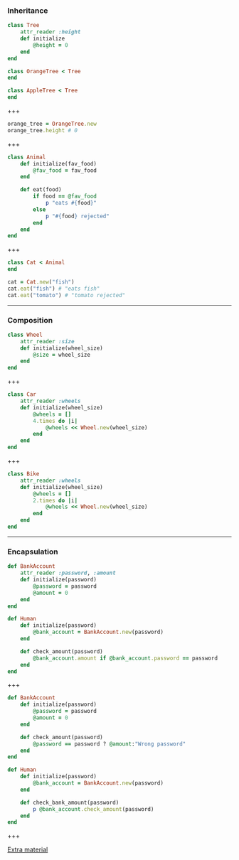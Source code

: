 ### Inheritance

```ruby
class Tree
	attr_reader :height
	def initialize
		@height = 0
	end
end

class OrangeTree < Tree
end

class AppleTree < Tree
end
```

+++

```ruby
orange_tree = OrangeTree.new
orange_tree.height # 0
```

+++

```ruby
class Animal
	def initialize(fav_food)
		@fav_food = fav_food
	end

	def eat(food)
		if food == @fav_food
			p "eats #{food}"
		else
			p "#{food} rejected"
		end
	end
end
```

+++

```ruby
class Cat < Animal
end

cat = Cat.new("fish")
cat.eat("fish") # "eats fish"
cat.eat("tomato") # "tomato rejected"
```

---

### Composition

```ruby
class Wheel
	attr_reader :size
	def initialize(wheel_size)
		@size = wheel_size
	end
end
```

+++

```ruby
class Car
	attr_reader :wheels
	def initialize(wheel_size)
		@wheels = []
		4.times do |i|
			@wheels << Wheel.new(wheel_size)
		end
	end
end
```

+++

```ruby
class Bike
	attr_reader :wheels
	def initialize(wheel_size)
		@wheels = []
		2.times do |i|
			@wheels << Wheel.new(wheel_size)
		end
	end
end
```

---

### Encapsulation

```ruby
def BankAccount
	attr_reader :password, :amount
	def initialize(password)
		@password = password
		@amount = 0
	end
end

def Human
	def initialize(password)
		@bank_account = BankAccount.new(password)
	end

	def check_amount(password)
		@bank_account.amount if @bank_account.password == password
	end
end
```

+++

```ruby
def BankAccount
	def initialize(password)
		@password = password
		@amount = 0
	end

	def check_amount(password)
		@password == password ? @amount:"Wrong password"
	end
end

def Human
	def initialize(password)
		@bank_account = BankAccount.new(password)
	end

	def check_bank_amount(password)
		p @bank_account.check_amount(password)
	end
end
```

+++

[Extra material](https://github.com/qaqaqaqaowh/inheritance/blob/master/extra/encapsulation.rb)